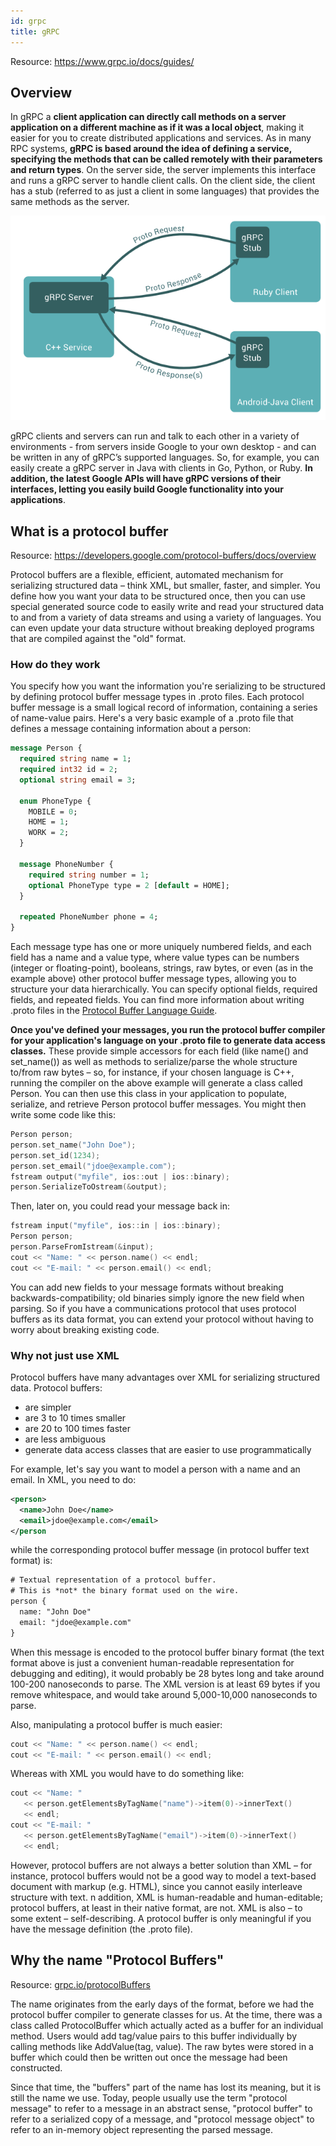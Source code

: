```yaml
---
id: grpc
title: gRPC
---
```


Resource: https://www.grpc.io/docs/guides/

## Overview

In gRPC a **client application can directly call methods on a server application on a different machine as if it was a local object**,
making it easier for you to create distributed applications and services. As in many RPC systems, **gRPC is based around the idea of
defining a service, specifying the methods that can be called remotely with their parameters and return types**. On the server side,
the server implements this interface and runs a gRPC server to handle client calls. On the client side, the client has a stub
(referred to as just a client in some languages) that provides the same methods as the server.

![grpcOverview](/img/docs/GeneralConcepts/grpcOverview.PNG)

gRPC clients and servers can run and talk to each other in a variety of environments - from servers inside Google to your own
desktop - and can be written in any of gRPC’s supported languages. So, for example, you can easily create a gRPC server in Java with
clients in Go, Python, or Ruby. **In addition, the latest Google APIs will have gRPC versions of their interfaces, letting you easily
build Google functionality into your applications**.

## What is a protocol buffer

Resource: https://developers.google.com/protocol-buffers/docs/overview

Protocol buffers are a flexible, efficient, automated mechanism for serializing structured data – think XML, but smaller, faster, and simpler.
You define how you want your data to be structured once, then you can use special generated source code to easily write and read your structured
data to and from a variety of data streams and using a variety of languages. You can even update your data structure without breaking deployed
programs that are compiled against the "old" format.

### How do they work

You specify how you want the information you're serializing to be structured by defining protocol buffer message types in .proto files.
Each protocol buffer message is a small logical record of information, containing a series of name-value pairs. Here's a very basic example of a
.proto file that defines a message containing information about a person:

```proto
message Person {
  required string name = 1;
  required int32 id = 2;
  optional string email = 3;

  enum PhoneType {
    MOBILE = 0;
    HOME = 1;
    WORK = 2;
  }

  message PhoneNumber {
    required string number = 1;
    optional PhoneType type = 2 [default = HOME];
  }

  repeated PhoneNumber phone = 4;
}
```

Each message type has one or more uniquely numbered fields, and each field has a name and a value type, where value types can be numbers
(integer or floating-point), booleans, strings, raw bytes, or even (as in the example above) other protocol buffer message types, allowing you
to structure your data hierarchically. You can specify optional fields, required fields, and repeated fields. You can find more information about
writing .proto files in the [Protocol Buffer Language Guide](https://developers.google.com/protocol-buffers/docs/proto).

**Once you've defined your messages, you run the protocol buffer compiler for your application's language on your .proto file to generate data
access classes.** These provide simple accessors for each field (like name() and set_name()) as well as methods to serialize/parse the whole
structure to/from raw bytes – so, for instance, if your chosen language is C++, running the compiler on the above example will generate a class
called Person. You can then use this class in your application to populate, serialize, and retrieve Person protocol buffer messages. You might
then write some code like this:

```C++
Person person;
person.set_name("John Doe");
person.set_id(1234);
person.set_email("jdoe@example.com");
fstream output("myfile", ios::out | ios::binary);
person.SerializeToOstream(&output);
```

Then, later on, you could read your message back in:

```C++
fstream input("myfile", ios::in | ios::binary);
Person person;
person.ParseFromIstream(&input);
cout << "Name: " << person.name() << endl;
cout << "E-mail: " << person.email() << endl;
```

You can add new fields to your message formats without breaking backwards-compatibility; old binaries simply ignore the new field when parsing. So
if you have a communications protocol that uses protocol buffers as its data format, you can extend your protocol without having to worry about
breaking existing code.

### Why not just use XML

Protocol buffers have many advantages over XML for serializing structured data. Protocol buffers:

- are simpler
- are 3 to 10 times smaller
- are 20 to 100 times faster
- are less ambiguous
- generate data access classes that are easier to use programmatically

For example, let's say you want to model a person with a name and an email. In XML, you need to do:

```XML
<person>
  <name>John Doe</name>
  <email>jdoe@example.com</email>
</person
```

while the corresponding protocol buffer message (in protocol buffer text format) is:

```XML
# Textual representation of a protocol buffer.
# This is *not* the binary format used on the wire.
person {
  name: "John Doe"
  email: "jdoe@example.com"
}
```

When this message is encoded to the protocol buffer binary format (the text format above is just a convenient human-readable representation for
debugging and editing), it would probably be 28 bytes long and take around 100-200 nanoseconds to parse. The XML version is at least 69 bytes if
you remove whitespace, and would take around 5,000-10,000 nanoseconds to parse.

Also, manipulating a protocol buffer is much easier:

```C++
cout << "Name: " << person.name() << endl;
cout << "E-mail: " << person.email() << endl;
```

Whereas with XML you would have to do something like:

```C++
cout << "Name: "
   << person.getElementsByTagName("name")->item(0)->innerText()
   << endl;
cout << "E-mail: "
   << person.getElementsByTagName("email")->item(0)->innerText()
   << endl;
```

However, protocol buffers are not always a better solution than XML – for instance, protocol buffers would not be a good way to model a text-based
document with markup (e.g. HTML), since you cannot easily interleave structure with text. n addition, XML is human-readable and human-editable;
protocol buffers, at least in their native format, are not. XML is also – to some extent – self-describing. A protocol buffer is only meaningful if
you have the message definition (the .proto file).

## Why the name "Protocol Buffers"

Resource: [grpc.io/protocolBuffers](https://developers.google.com/protocol-buffers/docs/faq)

The name originates from the early days of the format, before we had the protocol buffer compiler to generate classes for us. At the time, there was a class called ProtocolBuffer which actually acted as a buffer for an individual method. Users would add tag/value pairs to this buffer individually by calling methods like AddValue(tag, value). The raw bytes were stored in a buffer which could then be written out once the message had been constructed.

Since that time, the "buffers" part of the name has lost its meaning, but it is still the name we use. Today, people usually use the term "protocol message" to refer to a message in an abstract sense, "protocol buffer" to refer to a serialized copy of a message, and "protocol message object" to refer to an in-memory object representing the parsed message.
